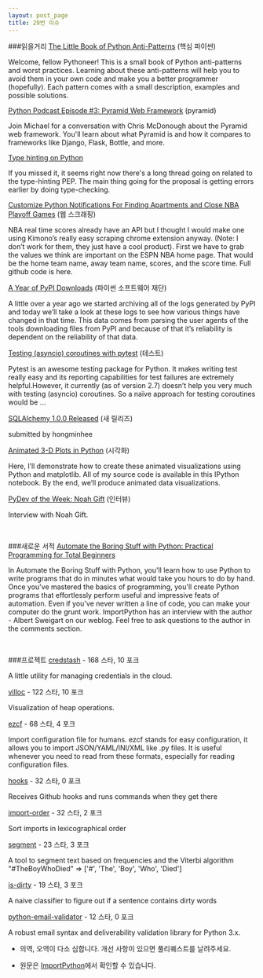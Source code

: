 ```yaml
---
layout: post_page
title: 29번 이슈
---
```


###읽을거리
<a href="http://docs.quantifiedcode.com/python-anti-patterns/" target="_blank">The Little Book of Python Anti-Patterns</a> (핵심 파이썬)

Welcome, fellow Pythoneer! This is a small book of Python anti-patterns and worst practices. Learning about these anti-patterns will help you to avoid them in your own code and make you a better programmer (hopefully). Each pattern comes with a small description, examples and possible solutions.

<a href="http://www.talkpythontome.com/episodes/show/3/pyramid-web-framework" target="_blank">Python Podcast Episode #3: Pyramid Web Framework</a> (pyramid)

Join Michael for a conversation with Chris McDonough about the Pyramid web framework. You'll learn about what Pyramid is and how it compares to frameworks like Django, Flask, Bottle, and more.

<a href="http://feedproxy.google.com/~r/blogspot/pydev/~3/d7PzLWWGAb4/type-hinting-on-python.html" target="_blank">Type hinting on Python</a>

If you missed it, it seems right now there's a long thread going on related to the type-hinting PEP. The main thing going for the proposal is getting errors earlier by doing type-checking.

<a href="https://racketracer.wordpress.com/2015/04/17/customize-python-notifications-for-finding-apartments-and-close-nba-playoff-games/" target="_blank">Customize Python Notifications For Finding Apartments and Close NBA Playoff Games</a> (웹 스크래핑)

NBA real time scores already have an API but I thought I would make one using Kimono’s really easy scraping chrome extension anyway. (Note: I don’t work for them, they just have a cool product). First we have to grab the values we think are important on the ESPN NBA home page. That would be the home team name, away team name, scores, and the score time. Full github code is here.

<a href="https://caremad.io/2015/04/a-year-of-pypi-downloads/" target="_blank">A Year of PyPI Downloads</a> (파이썬 소프트웨어 재단)

A little over a year ago we started archiving all of the logs generated by PyPI and today we’ll take a look at these logs to see how various things have changed in that time. This data comes from parsing the user agents of the tools downloading files from PyPI and because of that it’s reliability is dependent on the reliability of that data.

<a href="http://stefan.sofa-rockers.org/2015/04/22/testing-coroutines/" target="_blank">Testing (asyncio) coroutines with pytest</a> (테스트)

Pytest is an awesome testing package for Python. It makes writing test really easy and its reporting capabilities for test failures are extremely helpful.However, it currently (as of version 2.7) doesn’t help you very much with testing (asyncio) coroutines. So a naïve approach for testing coroutines would be ...

<a href="http://www.sqlalchemy.org/blog/2015/04/16/sqlalchemy-1.0.0-released/" target="_blank">SQLAlchemy 1.0.0 Released</a> (새 릴리즈)

submitted by  hongminhee

<a href="http://www.reddit.com/r/Python/comments/32rwxu/animated_3d_plots_in_python/" target="_blank">Animated 3-D Plots in Python</a> (시각화)

Here, I’ll demonstrate how to create these animated visualizations using Python and matplotlib. All of my source code is available in this IPython notebook. By the end, we’ll produce animated data visualizations.

<a href="http://feedproxy.google.com/~r/TheMouseVsThePython/~3/59CppxtXJHw/" target="_blank">PyDev of the Week: Noah Gift</a> (인터뷰)

Interview with Noah Gift.

<br />

###새로운 서적
<a href="#" target="_blank">Automate the Boring Stuff with Python: Practical Programming for Total Beginners</a>

In Automate the Boring Stuff with Python, you'll learn how to use Python to write programs that do in minutes what would take you hours to do by hand. Once you've mastered the basics of programming, you'll create Python programs that effortlessly perform useful and impressive feats of automation. Even if you've never written a line of code, you can make your computer do the grunt work.
ImportPython has an interview with the author - Albert Sweigart on our weblog. Feel free to ask questions to the author in the comments section.

<br />

###프로젝트
<a href="https://github.com/LuminalOSS/credstash" target="_blank">credstash</a> - 168 스타, 10 포크 

A little utility for managing credentials in the cloud.

<a href="https://github.com/wapiflapi/villoc" target="_blank">villoc</a> - 122 스타, 10 포크

Visualization of heap operations.

<a href="https://github.com/laike9m/ezcf" target="_blank">ezcf</a> - 68 스타, 4 포크

Import configuration file for humans. ezcf stands for easy configuration, it allows you to import JSON/YAML/INI/XML like .py files. It is useful whenever you need to read from these formats, especially for reading configuration files.

<a href="https://github.com/SirCmpwn/hooks" target="_blank">hooks</a> - 32 스타, 0 포크

Receives Github hooks and runs commands when they get there

<a href="https://github.com/spoqa/import-order" target="_blank">import-order</a> - 32 스타, 2 포크

Sort imports in lexicographical order

<a href="https://github.com/willf/segment" target="_blank">segment</a> - 23 스타, 3 포크

A tool to segment text based on frequencies and the Viterbi algorithm "#TheBoyWhoDied" => ['#', 'The', 'Boy', 'Who', 'Died']

<a href="https://github.com/reddragon/is-dirty" target="_blank">is-dirty</a> - 19 스타, 3 포크

A naive classifier to figure out if a sentence contains dirty words

<a href="https://github.com/JoshData/python-email-validator" target="_blank">python-email-validator</a> - 12 스타, 0 포크

A robust email syntax and deliverability validation library for Python 3.x.
<br />

* 의역, 오역이 다소 심합니다. 개선 사항이 있으면 풀리퀘스트를 날려주세요.

* 원문은 <a href="http://importpython.com/newletter/no/29" target="_blank">ImportPython</a>에서 확인할 수 있습니다.